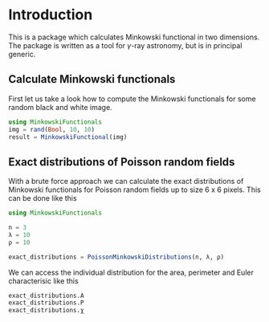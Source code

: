 # Introduction

This is a package which calculates Minkowski functional in two dimensions. The package is written as a tool for $\gamma$-ray astronomy, but is in principal generic.

## Calculate Minkowski functionals

First let us take a look how to compute the Minkowski functionals for some random black and white image.
```julia
using MinkowskiFunctionals
img = rand(Bool, 10, 10)
result = MinkowskiFunctional(img)
```

## Exact distributions of Poisson random fields

With a brute force approach we can calculate the exact distributions of Minkowski functionals for Poisson random fields up to size 6 x 6 pixels. This can be done like this
```julia
using MinkowskiFunctionals

n = 3
λ = 10
ρ = 10

exact_distributions = PoissonMinkowskiDistributions(n, λ, ρ)
```
We can access the individual distribution for the area, perimeter and Euler characterisic like this
```julia
exact_distributions.A
exact_distributions.P
exact_distributions.χ
```
